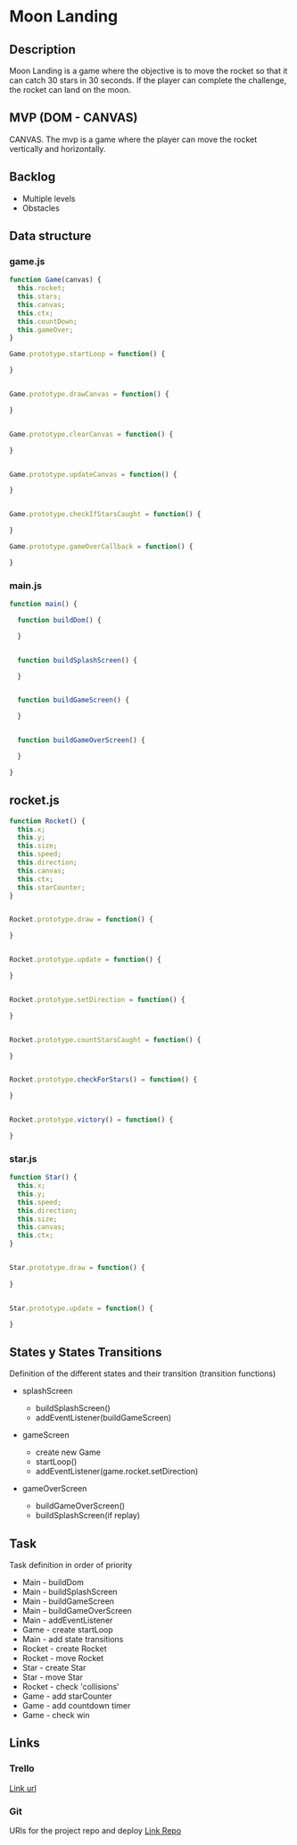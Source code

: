 # Moon Landing

## Description
Moon Landing is a game where the objective is to move the rocket so that it can catch 30 stars in 30 seconds. If the player can complete the challenge, the rocket can land on the moon.


## MVP (DOM - CANVAS)
CANVAS. The mvp is a game where the player can move the rocket vertically and horizontally.


## Backlog
- Multiple levels
- Obstacles

## Data structure


### game.js

``` javascript
function Game(canvas) {
  this.rocket;
  this.stars;
  this.canvas;
  this.ctx;
  this.countDown;
  this.gameOver;
}

Game.prototype.startLoop = function() {

}


Game.prototype.drawCanvas = function() {

}


Game.prototype.clearCanvas = function() {

}


Game.prototype.updateCanvas = function() {

}


Game.prototype.checkIfStarsCaught = function() {

}

Game.prototype.gameOverCallback = function() {

}
```

### main.js

``` javascript
function main() {

  function buildDom() {

  }


  function buildSplashScreen() {

  }


  function buildGameScreen() {

  }


  function buildGameOverScreen() {

  }

}
```

## rocket.js

``` javascript
function Rocket() {
  this.x;
  this.y;
  this.size;
  this.speed;
  this.direction;
  this.canvas;
  this.ctx;
  this.starCounter;
}


Rocket.prototype.draw = function() {

}


Rocket.prototype.update = function() {

}


Rocket.prototype.setDirection = function() {

}


Rocket.prototype.countStarsCaught = function() {

}


Rocket.prototype.checkForStars() = function() {

}


Rocket.prototype.victory() = function() {

}
```

### star.js

``` javascript
function Star() {
  this.x;
  this.y;
  this.speed;
  this.direction;
  this.size;
  this.canvas; 
  this.ctx;
}


Star.prototype.draw = function() {
  
}


Star.prototype.update = function() {

}
```

## States y States Transitions
Definition of the different states and their transition (transition functions)

- splashScreen
  - buildSplashScreen()
  - addEventListener(buildGameScreen)

- gameScreen
  - create new Game
  - startLoop()
  - addEventListener(game.rocket.setDirection)
  
- gameOverScreen
  - buildGameOverScreen()
  - buildSplashScreen(if replay)



## Task
Task definition in order of priority

- Main - buildDom
- Main - buildSplashScreen
- Main - buildGameScreen
- Main - buildGameOverScreen
- Main - addEventListener
- Game - create startLoop
- Main - add state transitions
- Rocket - create Rocket
- Rocket - move Rocket
- Star - create Star
- Star - move Star
- Rocket - check 'collisions'
- Game - add starCounter
- Game - add countdown timer
- Game - check win

## Links


### Trello
[Link url](https://trello.com/b/EWB9OtoX/moon-landing-game)


### Git
URls for the project repo and deploy
[Link Repo](https://github.com/katharinecooney/moon-landing-game)
<!-- [Link Deploy](http://github.com) -->


<!-- ### Slides
URls for the project presentation (slides)
[Link Slides.com](http://slides.com) -->